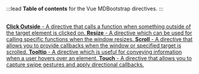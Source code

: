 :::lead
**Table of contents** for the Vue MDBootstrap directives.
:::

<br>
<div class="list-group">
  <a href="#/directives/click-outside" class="list-group-item list-group-item-action">
    <b>Click Outside</b> - A directive that calls a function when something outside of the target element is clicked on.
  </a>
  <a href="#/directives/resize" class="list-group-item list-group-item-action">
    <b>Resize</b> - A directive which can be used for calling specific functions when the window resizes.
  </a>
  <a href="#/directives/scroll" class="list-group-item list-group-item-action">
    <b>Scroll</b> - A directive that allows you to provide callbacks when the window or specified target is scrolled.
  </a>
  <a href="#/directives/tooltip" class="list-group-item list-group-item-action">
    <b>Tooltip</b> - A directive which is useful for conveying information when a user hovers over an element.
  </a>
  <a href="#/directives/touch" class="list-group-item list-group-item-action">
    <b>Touch</b> - A directive that allows you to capture swipe gestures and apply directional callbacks.
  </a>
</div>
